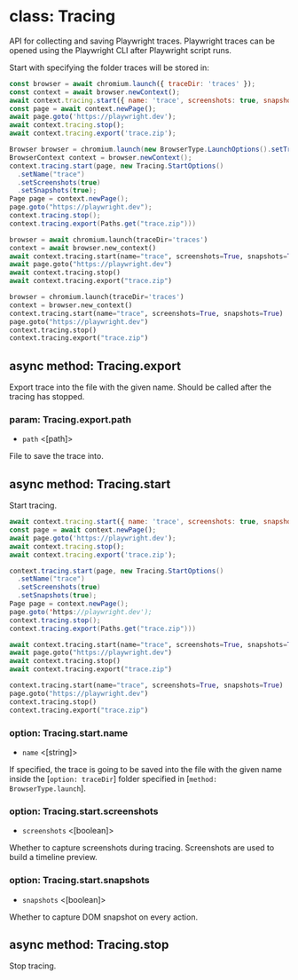 # class: Tracing

API for collecting and saving Playwright traces. Playwright traces can be opened using the Playwright CLI after
Playwright script runs.

Start with specifying the folder traces will be stored in:

```js
const browser = await chromium.launch({ traceDir: 'traces' });
const context = await browser.newContext();
await context.tracing.start({ name: 'trace', screenshots: true, snapshots: true });
const page = await context.newPage();
await page.goto('https://playwright.dev');
await context.tracing.stop();
await context.tracing.export('trace.zip');
```

```java
Browser browser = chromium.launch(new BrowserType.LaunchOptions().setTraceDir("trace"));
BrowserContext context = browser.newContext();
context.tracing.start(page, new Tracing.StartOptions()
  .setName("trace")
  .setScreenshots(true)
  .setSnapshots(true);
Page page = context.newPage();
page.goto("https://playwright.dev");
context.tracing.stop();
context.tracing.export(Paths.get("trace.zip")))
```

```python async
browser = await chromium.launch(traceDir='traces')
context = await browser.new_context()
await context.tracing.start(name="trace", screenshots=True, snapshots=True)
await page.goto("https://playwright.dev")
await context.tracing.stop()
await context.tracing.export("trace.zip")
```

```python sync
browser = chromium.launch(traceDir='traces')
context = browser.new_context()
context.tracing.start(name="trace", screenshots=True, snapshots=True)
page.goto("https://playwright.dev")
context.tracing.stop()
context.tracing.export("trace.zip")
```

## async method: Tracing.export

Export trace into the file with the given name. Should be called after the
tracing has stopped.

### param: Tracing.export.path
- `path` <[path]>

File to save the trace into.

## async method: Tracing.start

Start tracing.

```js
await context.tracing.start({ name: 'trace', screenshots: true, snapshots: true });
const page = await context.newPage();
await page.goto('https://playwright.dev');
await context.tracing.stop();
await context.tracing.export('trace.zip');
```

```java
context.tracing.start(page, new Tracing.StartOptions()
  .setName("trace")
  .setScreenshots(true)
  .setSnapshots(true);
Page page = context.newPage();
page.goto('https://playwright.dev');
context.tracing.stop();
context.tracing.export(Paths.get("trace.zip")))
```

```python async
await context.tracing.start(name="trace", screenshots=True, snapshots=True)
await page.goto("https://playwright.dev")
await context.tracing.stop()
await context.tracing.export("trace.zip")
```

```python sync
context.tracing.start(name="trace", screenshots=True, snapshots=True)
page.goto("https://playwright.dev")
context.tracing.stop()
context.tracing.export("trace.zip")
```

### option: Tracing.start.name
- `name` <[string]>

If specified, the trace is going to be saved into the file with the
given name inside the [`option: traceDir`] folder specified in [`method: BrowserType.launch`].

### option: Tracing.start.screenshots
- `screenshots` <[boolean]>

Whether to capture screenshots during tracing. Screenshots are used to build
a timeline preview.

### option: Tracing.start.snapshots
- `snapshots` <[boolean]>

Whether to capture DOM snapshot on every action.

## async method: Tracing.stop

Stop tracing.
